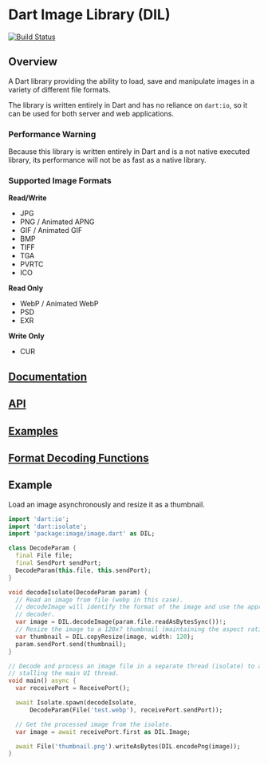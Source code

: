 # Dart Image Library (DIL)

[![Build Status](https://travis-ci.org/brendan-duncan/image.svg?branch=master)](https://travis-ci.org/brendan-duncan/image)

## Overview

A Dart library providing the ability to load, save and manipulate images in a variety of different file formats.

The library is written entirely in Dart and has no reliance on `dart:io`, so it can be used for both 
server and web applications.

### Performance Warning
Because this library is written entirely in Dart and is a not native executed library, its performance
will not be as fast as a native library.

### Supported Image Formats

**Read/Write**

- JPG
- PNG / Animated APNG
- GIF / Animated GIF
- BMP
- TIFF
- TGA
- PVRTC
- ICO

**Read Only**

- WebP / Animated WebP
- PSD
- EXR

**Write Only**

- CUR

## [Documentation](https://github.com/brendan-duncan/image/wiki)

## [API](https://pub.dev/documentation/image/latest/image/image-library.html)

## [Examples](https://github.com/brendan-duncan/image/wiki/Examples)

## [Format Decoding Functions](https://github.com/brendan-duncan/image/wiki#format-decoding-functions)

## Example

Load an image asynchronously and resize it as a thumbnail. 
```dart
import 'dart:io';
import 'dart:isolate';
import 'package:image/image.dart' as DIL;

class DecodeParam {
  final File file;
  final SendPort sendPort;
  DecodeParam(this.file, this.sendPort);
}

void decodeIsolate(DecodeParam param) {
  // Read an image from file (webp in this case).
  // decodeImage will identify the format of the image and use the appropriate
  // decoder.
  var image = DIL.decodeImage(param.file.readAsBytesSync())!;
  // Resize the image to a 120x? thumbnail (maintaining the aspect ratio).
  var thumbnail = DIL.copyResize(image, width: 120);
  param.sendPort.send(thumbnail);
}

// Decode and process an image file in a separate thread (isolate) to avoid
// stalling the main UI thread.
void main() async {
  var receivePort = ReceivePort();

  await Isolate.spawn(decodeIsolate,
      DecodeParam(File('test.webp'), receivePort.sendPort));

  // Get the processed image from the isolate.
  var image = await receivePort.first as DIL.Image;

  await File('thumbnail.png').writeAsBytes(DIL.encodePng(image));
}
```
